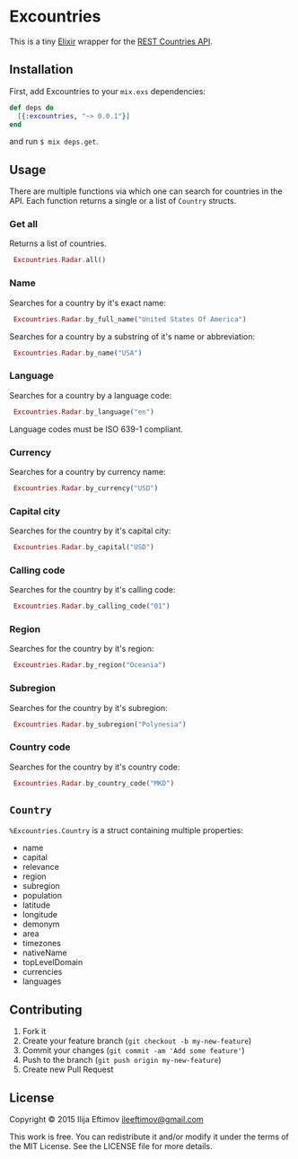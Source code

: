 Excountries
===========

This is a tiny [Elixir](http://elixir-lang.org) wrapper for the [REST Countries API](http://restcountries.eu/).

## Installation

First, add Excountries to your `mix.exs` dependencies:

```elixir
def deps do
  [{:excountries, "~> 0.0.1"}]
end
```

and run `$ mix deps.get`. 

## Usage

There are multiple functions via which one can search for countries in the API.
Each function returns a single or a list of ```Country``` structs.

### Get all

Returns a list of countries.
```elixir
 Excountries.Radar.all()
```

### Name

Searches for a country by it's exact name:
```elixir
 Excountries.Radar.by_full_name("United States Of America")
```

Searches for a country by a substring of it's name or abbreviation:
```elixir
 Excountries.Radar.by_name("USA")
```

### Language

Searches for a country by a language code:

```elixir
 Excountries.Radar.by_language("en")
```
Language codes must be ISO 639-1 compliant.

### Currency

Searches for a country by currency name:

```elixir
 Excountries.Radar.by_currency("USD")
```

### Capital city

Searches for the country by it's capital city:

```elixir
 Excountries.Radar.by_capital("USD")
```

### Calling code

Searches for the country by it's calling code:

```elixir
 Excountries.Radar.by_calling_code("01")
```

### Region 

Searches for the country by it's region:

```elixir
 Excountries.Radar.by_region("Oceania")
```

### Subregion 

Searches for the country by it's subregion:

```elixir
 Excountries.Radar.by_subregion("Polynesia")
```

### Country code

Searches for the country by it's country code:

```elixir
 Excountries.Radar.by_country_code("MKD")
```

## ```Country```

```%Excountries.Country``` is a struct containing multiple properties:

  - name
  - capital
  - relevance
  - region
  - subregion
  - population
  - latitude
  - longitude
  - demonym
  - area
  - timezones
  - nativeName
  - topLevelDomain
  - currencies
  - languages

## Contributing

1. Fork it
2. Create your feature branch (`git checkout -b my-new-feature`)
3. Commit your changes (`git commit -am 'Add some feature'`)
4. Push to the branch (`git push origin my-new-feature`)
5. Create new Pull Request

## License

  Copyright © 2015 Ilija Eftimov <ileeftimov@gmail.com>

  This work is free. You can redistribute it and/or modify it under the
  terms of the MIT License. See the LICENSE file for more details.
